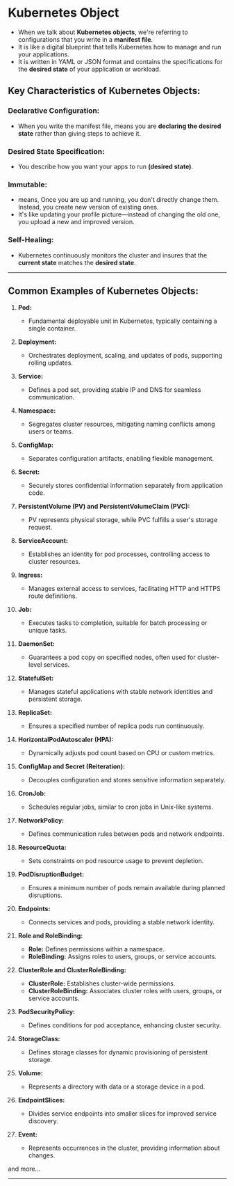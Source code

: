# Kubernetes Object

- When we talk about **Kubernetes objects**, we're referring to configurations that you write in a **manifest file**.
- It is like a digital blueprint that tells Kubernetes how to manage and run your applications.
- It is written in YAML or JSON format and contains the specifications for the **desired state** of your application or workload.

## Key Characteristics of Kubernetes Objects:

### Declarative Configuration:

- When you write the manifest file, means you are **declaring the desired state** rather than giving steps to achieve it.

### Desired State Specification:

- You describe how you want your apps to run **(desired state)**.

### Immutable:

- means, Once you are up and running, you don't directly change them. Instead, you create new version of existing ones.
- It's like updating your profile picture—instead of changing the old one, you upload a new and improved version.

### Self-Healing:

- Kubernetes continuously monitors the cluster and insures that the **current state** matches the **desired state**.

---

## Common Examples of Kubernetes Objects:

1. **Pod:**

   - Fundamental deployable unit in Kubernetes, typically containing a single container.

2. **Deployment:**

   - Orchestrates deployment, scaling, and updates of pods, supporting rolling updates.

3. **Service:**

   - Defines a pod set, providing stable IP and DNS for seamless communication.

4. **Namespace:**

   - Segregates cluster resources, mitigating naming conflicts among users or teams.

5. **ConfigMap:**

   - Separates configuration artifacts, enabling flexible management.

6. **Secret:**

   - Securely stores confidential information separately from application code.

7. **PersistentVolume (PV) and PersistentVolumeClaim (PVC):**

   - PV represents physical storage, while PVC fulfills a user's storage request.

8. **ServiceAccount:**

   - Establishes an identity for pod processes, controlling access to cluster resources.

9. **Ingress:**

   - Manages external access to services, facilitating HTTP and HTTPS route definitions.

10. **Job:**

    - Executes tasks to completion, suitable for batch processing or unique tasks.

11. **DaemonSet:**

    - Guarantees a pod copy on specified nodes, often used for cluster-level services.

12. **StatefulSet:**

    - Manages stateful applications with stable network identities and persistent storage.

13. **ReplicaSet:**

    - Ensures a specified number of replica pods run continuously.

14. **HorizontalPodAutoscaler (HPA):**

    - Dynamically adjusts pod count based on CPU or custom metrics.

15. **ConfigMap and Secret (Reiteration):**

    - Decouples configuration and stores sensitive information separately.

16. **CronJob:**

    - Schedules regular jobs, similar to cron jobs in Unix-like systems.

17. **NetworkPolicy:**

    - Defines communication rules between pods and network endpoints.

18. **ResourceQuota:**

    - Sets constraints on pod resource usage to prevent depletion.

19. **PodDisruptionBudget:**

    - Ensures a minimum number of pods remain available during planned disruptions.

20. **Endpoints:**

    - Connects services and pods, providing a stable network identity.

21. **Role and RoleBinding:**

    - **Role:** Defines permissions within a namespace.
    - **RoleBinding:** Assigns roles to users, groups, or service accounts.

22. **ClusterRole and ClusterRoleBinding:**

    - **ClusterRole:** Establishes cluster-wide permissions.
    - **ClusterRoleBinding:** Associates cluster roles with users, groups, or service accounts.

23. **PodSecurityPolicy:**

    - Defines conditions for pod acceptance, enhancing cluster security.

24. **StorageClass:**

    - Defines storage classes for dynamic provisioning of persistent storage.

25. **Volume:**

    - Represents a directory with data or a storage device in a pod.

26. **EndpointSlices:**

    - Divides service endpoints into smaller slices for improved service discovery.

27. **Event:**
    - Represents occurrences in the cluster, providing information about changes.

and more...

---

